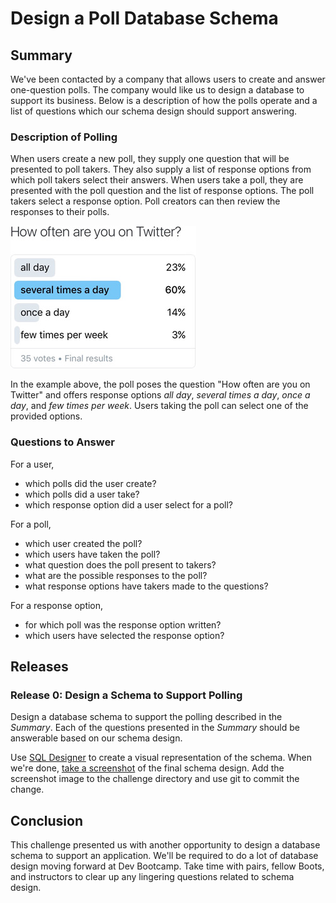 # Design a Poll Database Schema

## Summary
We've been contacted by a company that allows users to create and answer one-question polls.  The company would like us to design a database to support its business.  Below is a description of how the polls operate and a list of questions which our schema design should support answering.


### Description of Polling
When users create a new poll, they supply one question that will be presented to poll takers.  They also supply a list of response options from which poll takers select their answers.  When users take a poll, they are presented with the poll question and the list of response options.  The poll takers select a response option.  Poll creators can then review the responses to their polls.

![Example Poll](./readme-assets/poll-example.jpg)

In the example above, the poll poses the question "How often are you on Twitter" and offers response options *all day*, *several times a day*, *once a day*, and *few times per week*. Users taking the poll can select one of the provided options.


### Questions to Answer
For a user,
- which polls did the user create?
- which polls did a user take?
- which response option did a user select for a poll?

For a poll,
- which user created the poll?
- which users have taken the poll?
- what question does the poll present to takers?
- what are the possible responses to the poll?
- what response options have takers made to the questions?

For a response option,
- for which poll was the response option written?
- which users have selected the response option?


## Releases
### Release 0: Design a Schema to Support Polling
Design a database schema to support the polling described in the *Summary*.  Each of the questions presented in the *Summary* should be answerable based on our schema design.

Use [SQL Designer][] to create a visual representation of the schema.  When we're done, [take a screenshot][mac screenshot instructions] of the final schema design.  Add the screenshot image to the challenge directory and use git to commit the change.


## Conclusion
This challenge presented us with another opportunity to design a database schema to support an application.  We'll be required to do a lot of database design moving forward at Dev Bootcamp.  Take time with pairs, fellow Boots, and instructors to clear up any lingering questions related to schema design.


[mac screenshot instructions]: https://support.apple.com/en-us/HT201361
[SQL Designer]: https://schemadesigner.devbootcamp.com/
